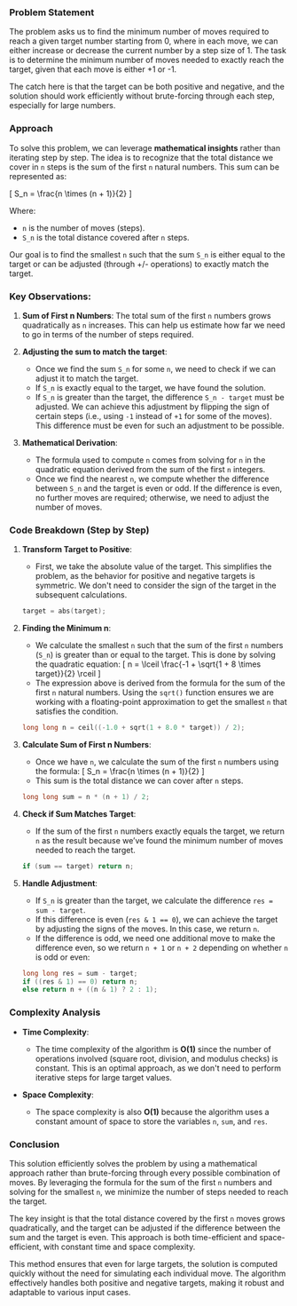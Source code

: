 ### Problem Statement

The problem asks us to find the minimum number of moves required to reach a given target number starting from 0, where in each move, we can either increase or decrease the current number by a step size of 1. The task is to determine the minimum number of moves needed to exactly reach the target, given that each move is either +1 or -1.

The catch here is that the target can be both positive and negative, and the solution should work efficiently without brute-forcing through each step, especially for large numbers.

### Approach

To solve this problem, we can leverage **mathematical insights** rather than iterating step by step. The idea is to recognize that the total distance we cover in `n` steps is the sum of the first `n` natural numbers. This sum can be represented as:

\[
S_n = \frac{n \times (n + 1)}{2}
\]

Where:
- `n` is the number of moves (steps).
- `S_n` is the total distance covered after `n` steps.

Our goal is to find the smallest `n` such that the sum `S_n` is either equal to the target or can be adjusted (through +/- operations) to exactly match the target.

### Key Observations:
1. **Sum of First n Numbers**: The total sum of the first `n` numbers grows quadratically as `n` increases. This can help us estimate how far we need to go in terms of the number of steps required.
  
2. **Adjusting the sum to match the target**:
   - Once we find the sum `S_n` for some `n`, we need to check if we can adjust it to match the target.
   - If `S_n` is exactly equal to the target, we have found the solution.
   - If `S_n` is greater than the target, the difference `S_n - target` must be adjusted. We can achieve this adjustment by flipping the sign of certain steps (i.e., using `-1` instead of `+1` for some of the moves). This difference must be even for such an adjustment to be possible.

3. **Mathematical Derivation**:
   - The formula used to compute `n` comes from solving for `n` in the quadratic equation derived from the sum of the first `n` integers.
   - Once we find the nearest `n`, we compute whether the difference between `S_n` and the target is even or odd. If the difference is even, no further moves are required; otherwise, we need to adjust the number of moves.

### Code Breakdown (Step by Step)

1. **Transform Target to Positive**:
   - First, we take the absolute value of the target. This simplifies the problem, as the behavior for positive and negative targets is symmetric. We don't need to consider the sign of the target in the subsequent calculations.
   ```cpp
   target = abs(target);
   ```

2. **Finding the Minimum n**:
   - We calculate the smallest `n` such that the sum of the first `n` numbers (`S_n`) is greater than or equal to the target. This is done by solving the quadratic equation:
   \[
   n = \lceil \frac{-1 + \sqrt{1 + 8 \times target}}{2} \rceil
   \]
   - The expression above is derived from the formula for the sum of the first `n` natural numbers. Using the `sqrt()` function ensures we are working with a floating-point approximation to get the smallest `n` that satisfies the condition.
   ```cpp
   long long n = ceil((-1.0 + sqrt(1 + 8.0 * target)) / 2);
   ```

3. **Calculate Sum of First n Numbers**:
   - Once we have `n`, we calculate the sum of the first `n` numbers using the formula:
   \[
   S_n = \frac{n \times (n + 1)}{2}
   \]
   - This sum is the total distance we can cover after `n` steps.
   ```cpp
   long long sum = n * (n + 1) / 2;
   ```

4. **Check if Sum Matches Target**:
   - If the sum of the first `n` numbers exactly equals the target, we return `n` as the result because we’ve found the minimum number of moves needed to reach the target.
   ```cpp
   if (sum == target) return n;
   ```

5. **Handle Adjustment**:
   - If `S_n` is greater than the target, we calculate the difference `res = sum - target`.
   - If this difference is even (`res & 1 == 0`), we can achieve the target by adjusting the signs of the moves. In this case, we return `n`.
   - If the difference is odd, we need one additional move to make the difference even, so we return `n + 1` or `n + 2` depending on whether `n` is odd or even:
   ```cpp
   long long res = sum - target;
   if ((res & 1) == 0) return n;
   else return n + ((n & 1) ? 2 : 1);
   ```

### Complexity Analysis

- **Time Complexity**:
   - The time complexity of the algorithm is **O(1)** since the number of operations involved (square root, division, and modulus checks) is constant. This is an optimal approach, as we don't need to perform iterative steps for large target values.
  
- **Space Complexity**:
   - The space complexity is also **O(1)** because the algorithm uses a constant amount of space to store the variables `n`, `sum`, and `res`.

### Conclusion

This solution efficiently solves the problem by using a mathematical approach rather than brute-forcing through every possible combination of moves. By leveraging the formula for the sum of the first `n` numbers and solving for the smallest `n`, we minimize the number of steps needed to reach the target.

The key insight is that the total distance covered by the first `n` moves grows quadratically, and the target can be adjusted if the difference between the sum and the target is even. This approach is both time-efficient and space-efficient, with constant time and space complexity.

This method ensures that even for large targets, the solution is computed quickly without the need for simulating each individual move. The algorithm effectively handles both positive and negative targets, making it robust and adaptable to various input cases.